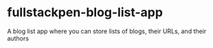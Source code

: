 # fullstackpen-blog-list-app

A blog list app where you can store lists of blogs, their URLs, and their authors
